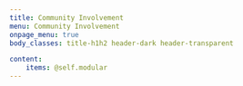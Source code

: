 ```yaml
---
title: Community Involvement
menu: Community Involvement
onpage_menu: true
body_classes: title-h1h2 header-dark header-transparent

content:
	items: @self.modular
---
```


